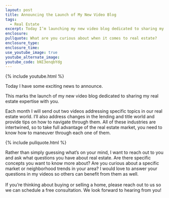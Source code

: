 ```yaml
---
layout: post
title: Announcing the Launch of My New Video Blog
tags:
  - Real Estate
excerpt: Today I’m launching my new video blog dedicated to sharing my real estate expertise with you. Here’s what else you can expect.
enclosure:
pullquote: What are you curious about when it comes to real estate?
enclosure_type:
enclosure_time:
use_youtube_image: true
youtube_alternate_image:
youtube_code: bNI3enqbYdg
---
```



{% include youtube.html %}

Today I have some exciting news to announce.

This marks the launch of my new video blog dedicated to sharing my real estate expertise with you.

Each month I will send out two videos addressing specific topics in our real estate world. I’ll also address changes in the lending and title world and provide tips on how to navigate through them. All of these industries are intertwined, so to take full advantage of the real estate market, you need to know how to maneuver through each one of them.

{% include pullquote.html %}

Rather than simply guessing what’s on your mind, I want to reach out to you and ask what questions you have about real estate. Are there specific concepts you want to know more about? Are you curious about a specific market or neighborhood trends in your area? I would love to answer your questions in my videos so others can benefit from them as well.
<br>
<br>If you’re thinking about buying or selling a home, please reach out to us so we can schedule a free consultation. We look forward to hearing from you!